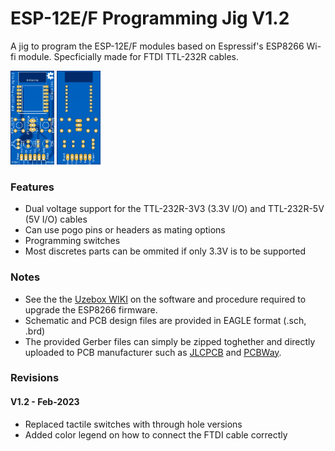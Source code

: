 # ESP-12E/F Programming Jig V1.2 

A jig to program the ESP-12E/F modules based on Espressif's ESP8266 Wi-fi module. Specficially made for FTDI TTL-232R cables.

<img src="assets/esp-jig-pcb-front.png" alt="PCB Front" height="150"> <img src="assets/esp-jig-pcb-back.png" alt="PCB Back" height="150"> 


### Features
* Dual voltage support for the TTL-232R-3V3 (3.3V I/O) and TTL-232R-5V (5V I/O) cables
* Can use pogo pins or headers as mating options
* Programming switches
* Most discretes parts can be ommited if only 3.3V is to be supported

### Notes
* See the the [Uzebox WIKI](https://uzebox.org/wiki/ESP8266_Manual_Upgrade) on the software and procedure required to upgrade the ESP8266 firmware.
* Schematic and PCB design files are provided in EAGLE format (.sch, .brd)
* The provided Gerber files can simply be zipped toghether and directly uploaded to PCB manufacturer such as [JLCPCB](https://jlcpcb.com/) and [PCBWay](https://www.pcbway.com/).

### Revisions 
#### V1.2 - Feb-2023
* Replaced tactile switches with through hole versions
* Added color legend on how to connect the FTDI cable correctly

